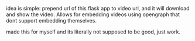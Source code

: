 idea is simple: prepend url of this flask app to video url, and it will download and show the video. Allows for embedding videos using opengraph that dont support embedding themselves.

made this for myself and its literally not supposed to be good, just work.